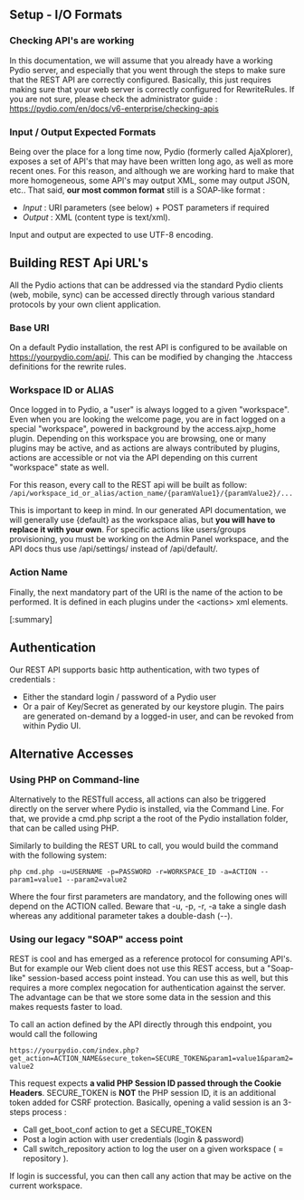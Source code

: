 ## Setup - I/O Formats

### Checking API's are working

In this documentation, we will assume that you already have a working Pydio server, and especially that you went through
the steps to make sure that the REST API are correctly configured. Basically, this just requires making sure that your 
web server is correctly configured for RewriteRules.
If you are not sure, please check the administrator guide : https://pydio.com/en/docs/v6-enterprise/checking-apis

### Input / Output Expected Formats

Being over the place for a long time now, Pydio (formerly called AjaXplorer), exposes a set of API's that may have been 
written long ago, as well as more recent ones. For this reason, and although we are working hard to make that more homogeneous, 
some API's may output XML, some may output JSON, etc.. 
That said, **our most common format** still is a SOAP-like format : 

- *Input* : URI parameters (see below) + POST parameters if required
- *Output* : XML (content type is text/xml).

Input and output are expected to use UTF-8 encoding.

## Building REST Api URL's

All the Pydio actions that can be addressed via the standard Pydio clients (web, mobile, sync) can be accessed directly 
through various standard protocols by your own client application.

### Base URI

On a default Pydio installation, the rest API is configured to be available on https://yourpydio.com/api/. This can be modified
by changing the .htaccess definitions for the rewrite rules. 

### Workspace ID or ALIAS

Once logged in to Pydio, a "user" is always logged to a given "workspace". Even when you are looking the welcome page, you are in fact logged
on a special "workspace", powered in background by the access.ajxp_home plugin. Depending on this workspace you are browsing, 
one or many plugins may be active, and as actions are always contributed by plugins, actions are accessible or not via the API 
depending on this current "workspace" state as well.

For this reason, every call to the REST api will be built as follow:  
`/api/workspace_id_or_alias/action_name/{paramValue1}/{paramValue2}/...`

This is important to keep in mind. In our generated API documentation, we will generally use {default} as the workspace alias, but
**you will have to replace it with your own**. For specific actions like users/groups provisioning, you must be working on the Admin Panel
workspace, and the API docs thus use /api/settings/ instead of /api/default/.

### Action Name

Finally, the next mandatory part of the URI is the name of the action to be performed. It is defined in each plugins under the &lt;actions&gt; xml elements.

[:summary]


## Authentication

Our REST API supports basic http authentication, with two types of credentials : 

- Either the standard login / password of a Pydio user
- Or a pair of Key/Secret as generated by our keystore plugin. The pairs are generated on-demand by a logged-in user, and can be revoked
from within Pydio UI. 

## Alternative Accesses

### Using PHP on Command-line

Alternatively to the RESTfull access, all actions can also be triggered directly on the server where Pydio is installed, 
via the Command Line. For that, we provide a cmd.php script a the root of the Pydio installation folder, that can be called using PHP. 

Similarly to building the REST URL to call, you would build the command with the following system: 

`php cmd.php -u=USERNAME -p=PASSWORD -r=WORKSPACE_ID -a=ACTION --param1=value1 --param2=value2`

Where the four first parameters are mandatory, and the following ones will depend on the ACTION called. Beware that -u, -p, -r, -a take a single
dash whereas any additional parameter takes a double-dash (--).

### Using our legacy "SOAP" access point

REST is cool and has emerged as a reference protocol for consuming API's. But for example our Web client 
does not use this REST access, but a "Soap-like" session-based access point instead. You can use this as well, but this 
requires a more complex negocation for authentication against the server. The advantage can be that we store some data in the
session and this makes requests faster to load.

To call an action defined by the API directly through this endpoint, you would call the following

`https://yourpydio.com/index.php?get_action=ACTION_NAME&secure_token=SECURE_TOKEN&param1=value1&param2=value2`

This request expects **a valid PHP Session ID passed through the Cookie Headers**. SECURE_TOKEN is **NOT** the PHP session ID, 
it is an additional token added for CSRF protection. 
Basically, opening a valid session is an 3-steps process : 

- Call get_boot_conf action to get a SECURE_TOKEN
- Post a login action with user credentials (login & password)
- Call switch_repository action to log the user on a given workspace ( = repository ).

If login is successful, you can then call any action that may be active on the current workspace.